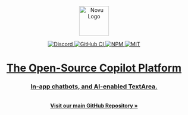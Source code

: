 <div align="center">
  <picture>
    <source media="(prefers-color-scheme: dark)" srcset="https://github.com/RecursivelyAI/CopilotKit/assets/746397/5890217b-524e-49c5-a89e-b8743d2acd51">
    <img alt="Novu Logo" src="https://github.com/RecursivelyAI/CopilotKit/assets/746397/bd5c9079-929b-4d55-bdc9-16d1c8181b71" height="80"/>
  </picture>
  </a>
</div>

<p align="center">
  <a href="https://discord.gg/6dffbvGU3D">
      <img src="https://dcbadge.vercel.app/api/server/6dffbvGU3D?compact=true&style=flat" alt="Discord">
  </a>
  <a href="https://github.com/RecursivelyAI/CopilotKit/actions/workflows/ci.yml">
      <img src="https://github.com/RecursivelyAI/CopilotKit/actions/workflows/ci.yml/badge.svg" alt="GitHub CI">
  </a>

  <a href="https://www.npmjs.com/package/@copilotkit/react-core">
    <img src="https://img.shields.io/npm/v/@copilotkit/react-core" alt="NPM">
  <img src="https://img.shields.io/github/license/novuhq/novu" alt="MIT">
  
</p>

<h1 align="center">
The Open-Source Copilot Platform
</h1>

<h3 align="center">
In-app chatbots, and AI-enabled TextArea.
</h3>

<p align="center">
  <br />
    <a href="https://github.com/RecursivelyAI/CopilotKit" rel="dofollow"><strong>Visit our main GitHub Repository »</strong></a>
  <br />
</p>
